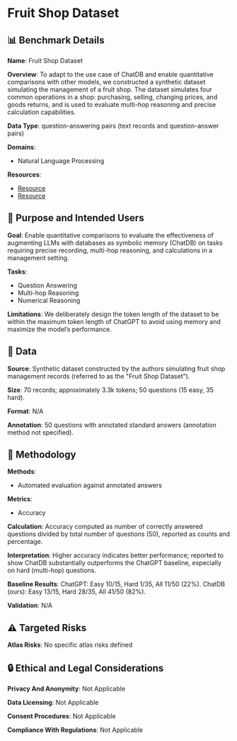 # Fruit Shop Dataset

## 📊 Benchmark Details

**Name**: Fruit Shop Dataset

**Overview**: To adapt to the use case of ChatDB and enable quantitative comparisons with other models, we constructed a synthetic dataset simulating the management of a fruit shop. The dataset simulates four common operations in a shop: purchasing, selling, changing prices, and goods returns, and is used to evaluate multi-hop reasoning and precise calculation capabilities.

**Data Type**: question-answering pairs (text records and question-answer pairs)

**Domains**:
- Natural Language Processing

**Resources**:
- [Resource](https://chatdatabase.github.io/)
- [Resource](https://arxiv.org/abs/2306.03901)

## 🎯 Purpose and Intended Users

**Goal**: Enable quantitative comparisons to evaluate the effectiveness of augmenting LLMs with databases as symbolic memory (ChatDB) on tasks requiring precise recording, multi-hop reasoning, and calculations in a management setting.

**Tasks**:
- Question Answering
- Multi-hop Reasoning
- Numerical Reasoning

**Limitations**: We deliberately design the token length of the dataset to be within the maximum token length of ChatGPT to avoid using memory and maximize the model’s performance.

## 💾 Data

**Source**: Synthetic dataset constructed by the authors simulating fruit shop management records (referred to as the "Fruit Shop Dataset").

**Size**: 70 records; approximately 3.3k tokens; 50 questions (15 easy, 35 hard).

**Format**: N/A

**Annotation**: 50 questions with annotated standard answers (annotation method not specified).

## 🔬 Methodology

**Methods**:
- Automated evaluation against annotated answers

**Metrics**:
- Accuracy

**Calculation**: Accuracy computed as number of correctly answered questions divided by total number of questions (50), reported as counts and percentage.

**Interpretation**: Higher accuracy indicates better performance; reported to show ChatDB substantially outperforms the ChatGPT baseline, especially on hard (multi-hop) questions.

**Baseline Results**: ChatGPT: Easy 10/15, Hard 1/35, All 11/50 (22%). ChatDB (ours): Easy 13/15, Hard 28/35, All 41/50 (82%).

**Validation**: N/A

## ⚠️ Targeted Risks

**Atlas Risks**:
No specific atlas risks defined

## 🔒 Ethical and Legal Considerations

**Privacy And Anonymity**: Not Applicable

**Data Licensing**: Not Applicable

**Consent Procedures**: Not Applicable

**Compliance With Regulations**: Not Applicable
